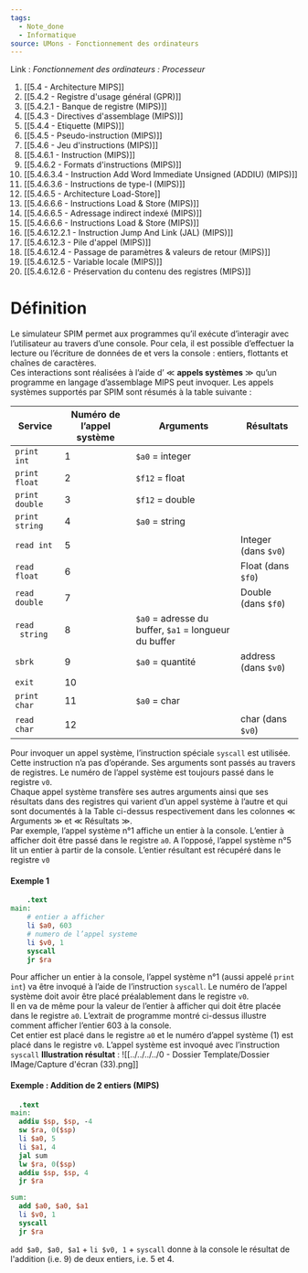 ```yaml
---
tags:
  - Note_done
  - Informatique
source: UMons - Fonctionnement des ordinateurs
---
```


Link :
_Fonctionnement des ordinateurs : Processeur_
1. [[5.4 - Architecture MIPS]]
2. [[5.4.2 - Registre d'usage général (GPR)]]
3. [[5.4.2.1 - Banque de registre (MIPS)]]
4. [[5.4.3 - Directives d'assemblage (MIPS)]]
5. [[5.4.4 - Etiquette (MIPS)]]
6. [[5.4.5 - Pseudo-instruction (MIPS)]]
7. [[5.4.6 - Jeu d'instructions (MIPS)]]
8. [[5.4.6.1 - Instruction (MIPS)]]
9. [[5.4.6.2 - Formats d'instructions (MIPS)]]
10. [[5.4.6.3.4 - Instruction Add Word Immediate Unsigned (ADDIU) (MIPS)]]
11. [[5.4.6.3.6 - Instructions de type-I (MIPS)]]
12. [[5.4.6.5 - Architecture Load-Store]]
13. [[5.4.6.6.6 - Instructions Load & Store (MIPS)]]
14. [[5.4.6.6.5 - Adressage indirect indexé (MIPS)]]
15. [[5.4.6.6.6 - Instructions Load & Store (MIPS)]]
16. [[5.4.6.12.2.1 - Instruction Jump And Link (JAL) (MIPS)]]
17. [[5.4.6.12.3 - Pile d'appel (MIPS)]]
18. [[5.4.6.12.4 - Passage de paramètres & valeurs de retour (MIPS)]]
19. [[5.4.6.12.5 - Variable locale (MIPS)]]
20. [[5.4.6.12.6 - Préservation du contenu des registres (MIPS)]]

# Définition
Le simulateur SPIM permet aux programmes qu’il exécute d’interagir avec l’utilisateur au travers d’une console. Pour cela, il est possible d’effectuer la lecture ou l’écriture de données de et vers la console : entiers, flottants et chaînes de caractères. 
\
Ces interactions sont réalisées à l’aide d’ ≪ **appels systèmes** ≫ qu’un programme en langage d’assemblage MIPS peut invoquer. Les appels systèmes supportés par SPIM sont résumés à la table suivante :

| Service        | Numéro de l’appel système | Arguments                                             | Résultats            |
| -------------- | ------------------------- | ----------------------------------------------------- | -------------------- |
| `print int`    | 1                         | `$a0` = integer                                       |                      |
| `print float`  | 2                         | `$f12` = float                                        |                      |
| `print double` | 3                         | `$f12` = double                                       |                      |
| `print string` | 4                         | `$a0` = string                                        |                      |
| `read int`     | 5                         |                                                       | Integer (dans `$v0`) |
| `read float`   | 6                         |                                                       | Float (dans `$f0`)   |
| `read double`  | 7                         |                                                       | Double (dans `$f0`)  |
| `read  string` | 8                         | `$a0` = adresse du buffer, `$a1` = longueur du buffer |                      |
| `sbrk`         | 9                         | `$a0` = quantité                                      | address (dans `$v0`) |
| `exit`         | 10                        |                                                       |                      |
| `print char`   | 11                        | `$a0` = char                                          |                      |
| `read char`    | 12                        |                                                       | char (dans `$v0`)    |
Pour invoquer un appel système, l’instruction spéciale `syscall` est utilisée. Cette instruction n’a pas d’opérande. Ses arguments sont passés au travers de registres. Le numéro de l’appel système est toujours passé dans le registre `v0`. 
\
Chaque appel système transfère ses autres arguments ainsi que ses résultats dans des registres qui varient d’un appel système à l’autre et qui sont documentés à la Table ci-dessus respectivement dans les colonnes ≪ Arguments ≫ et ≪ Résultats  ≫. 
\
Par exemple, l’appel système n°1 affiche un entier à la console. L’entier à afficher doit être passé dans le registre `a0`. A l’opposé, l’appel système n°5 lit un entier à partir de la console. L’entier résultant est récupéré dans le registre `v0`

#### Exemple 1
```mips
	.text
main:
	# entier a afficher
	li $a0, 603
	# numero de l’appel systeme
	li $v0, 1
	syscall
	jr $ra
```
Pour afficher un entier à la console, l’appel système n°1 (aussi appelé `print int`) va être invoqué à l’aide de l’instruction `syscall`. Le numéro de l’appel système doit avoir être placé préalablement dans le registre `v0`. 
\
Il en va de même pour la valeur de l’entier à afficher qui doit être placée dans le registre `a0`. L’extrait de programme montré ci-dessus illustre comment afficher l’entier 603 à la console. 
\
Cet entier est placé dans le registre `a0` et le numéro d’appel système (1) est placé dans le registre `v0`. L’appel système est invoqué avec l’instruction `syscall`
**Illustration résultat** : ![[../../../../0 - Dossier Template/Dossier IMage/Capture d'écran (33).png]]

#### Exemple : Addition de 2 entiers (MIPS)
```MIPS
  .text
main:
  addiu $sp, $sp, -4
  sw $ra, 0($sp)
  li $a0, 5
  li $a1, 4
  jal sum
  lw $ra, 0($sp)
  addiu $sp, $sp, 4
  jr $ra

sum:
  add $a0, $a0, $a1
  li $v0, 1
  syscall
  jr $ra
```
`add $a0, $a0, $a1` + `li $v0, 1` + `syscall` donne à la console le résultat de l'addition (i.e. 9) de deux entiers, i.e. 5 et 4. 